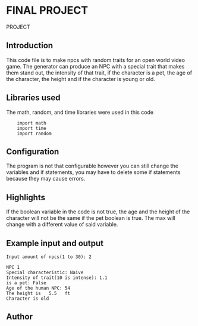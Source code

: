 # FINAL PROJECT
PROJECT

## Introduction
This code file is to make npcs with random traits for an open world video game. The generator can produce an NPC with a special trait that makes them stand out, the intensity of that trait, if the character is a pet, the age of the character, the height and if the character is young or old.

## Libraries used
The math, random, and time libraries were used in this code
 
        import math
        import time
        import random

## Configuration
The program is not that configurable however you can still change the variables and if statements, you may have to delete some if statements because they may cause errors.

## Highlights
If the boolean variable in the code is not true, the age and the height of the character will not be the same if the pet boolean is true. The max will change with a different value of said variable.

## Example input and output
    Input amount of npcs(1 to 30): 2

    NPC 1
    Special characteristic: Naive
    Intensity of trait(10 is intense): 1.1
    is a pet: False
    Age of the human NPC: 54
    The height is   5.5   ft
    Character is old

## Author


    